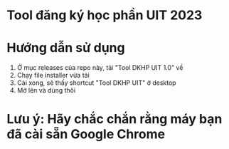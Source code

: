 # Tool đăng ký học phần UIT 2023

# Hướng dẫn sử dụng
1. Ở mục releases của repo này, tải "Tool DKHP UIT 1.0" về
2. Chạy file installer vừa tải
3. Cài xong, sẽ thấy shortcut "Tool DKHP UIT" ở desktop
4. Mở lên và dùng thôi

# Lưu ý: Hãy chắc chắn rằng máy bạn đã cài sẵn Google Chrome
